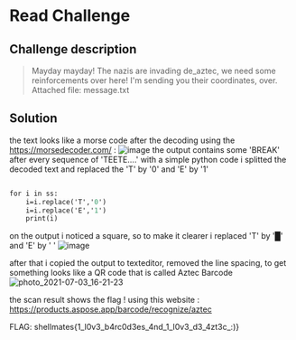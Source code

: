 # Read Challenge
## Challenge description
> Mayday mayday! The nazis are invading de_aztec, we need some reinforcements over here!
I'm sending you their coordinates, over.
> Attached file: message.txt
## Solution
the text looks like a morse code
after the decoding using the https://morsedecoder.com/ :
![image](https://user-images.githubusercontent.com/60848443/124399906-a27c3480-dd16-11eb-902b-870c5e651229.png)
 the output contains some 'BREAK' after every sequence of 'TEETE....'
with a simple python code i splitted the decoded text and replaced the 'T' by '0' and 'E' by '1'
```ss = s.split('BREAK')

for i in ss:
    i=i.replace('T','0')
    i=i.replace('E','1')
    print(i) 
```
on the output i noticed a square, so to make it clearer i replaced 'T' by '█' and 'E' by ' '
![image](https://user-images.githubusercontent.com/60848443/124400188-93968180-dd18-11eb-836e-ad22ad2e3300.png)

after that i copied the output to texteditor, removed the line spacing, to get something looks like a QR code that is called Aztec Barcode
![photo_2021-07-03_16-21-23](https://user-images.githubusercontent.com/60848443/124400444-5632f380-dd1a-11eb-8883-56f4df6f5b23.jpg)

the scan result shows the flag ! using this website : https://products.aspose.app/barcode/recognize/aztec

FLAG: shellmates{1_l0v3_b4rc0d3es_4nd_1_l0v3_d3_4zt3c_:)}
